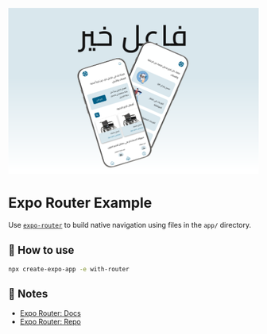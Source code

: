 ![App Demo](./assets/imgs/App-img.png)

# Expo Router Example

Use [`expo-router`](https://expo.github.io/router) to build native navigation using files in the `app/` directory.

## 🚀 How to use

```sh
npx create-expo-app -e with-router
```

## 📝 Notes

-   [Expo Router: Docs](https://expo.github.io/router)
-   [Expo Router: Repo](https://github.com/expo/router)

